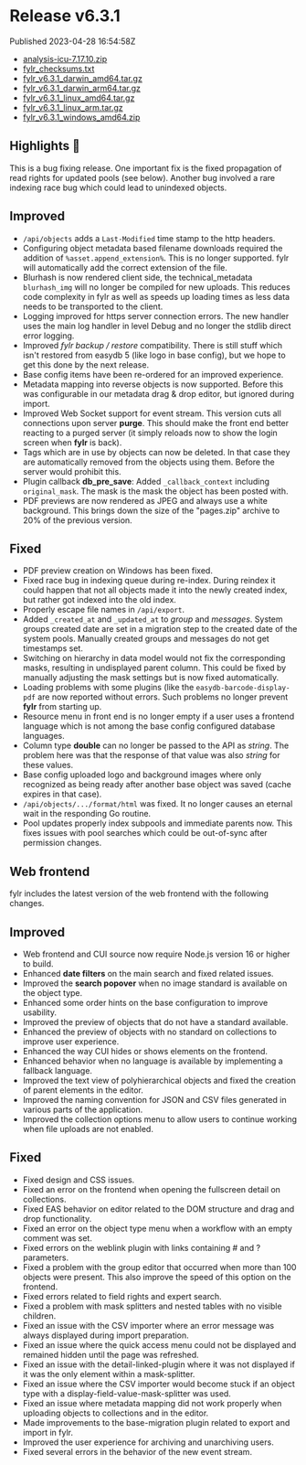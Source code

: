 
# Release v6.3.1

Published 2023-04-28 16:54:58Z

* [analysis-icu-7.17.10.zip](https://s3.eu-central-1.wasabisys.com/fylr-releases/v6.3.1/analysis-icu-7.17.10.zip)
* [fylr_checksums.txt](https://s3.eu-central-1.wasabisys.com/fylr-releases/v6.3.1/fylr_checksums.txt)
* [fylr_v6.3.1_darwin_amd64.tar.gz](https://s3.eu-central-1.wasabisys.com/fylr-releases/v6.3.1/fylr_v6.3.1_darwin_amd64.tar.gz)
* [fylr_v6.3.1_darwin_arm64.tar.gz](https://s3.eu-central-1.wasabisys.com/fylr-releases/v6.3.1/fylr_v6.3.1_darwin_arm64.tar.gz)
* [fylr_v6.3.1_linux_amd64.tar.gz](https://s3.eu-central-1.wasabisys.com/fylr-releases/v6.3.1/fylr_v6.3.1_linux_amd64.tar.gz)
* [fylr_v6.3.1_linux_arm.tar.gz](https://s3.eu-central-1.wasabisys.com/fylr-releases/v6.3.1/fylr_v6.3.1_linux_arm.tar.gz)
* [fylr_v6.3.1_windows_amd64.zip](https://s3.eu-central-1.wasabisys.com/fylr-releases/v6.3.1/fylr_v6.3.1_windows_amd64.zip)

## Highlights 🎉

This is a bug fixing release. One important fix is the fixed propagation of read rights for updated pools (see below). Another bug involved a rare indexing race bug which could lead to unindexed objects.

## Improved

* `/api/objects` adds a `Last-Modified` time stamp to the http headers.
* Configuring object metadata based filename downloads required the addition of `%asset.append_extension%`. This is no longer supported. fylr will automatically add the correct extension of the file. 
* Blurhash is now rendered client side, the technical_metadata `blurhash_img` will no longer be compiled for new uploads. This reduces code complexity in fylr as well as speeds up loading times as less data needs to be transported to the client.
* Logging improved for https server connection errors. The new handler uses the main log handler in level Debug and no longer the stdlib direct error logging.
* Improved *fylr backup / restore* compatibility. There is still stuff which isn't restored from easydb 5 (like logo in base config), but we hope to get this done by the next release.
* Base config items have been re-ordered for an improved experience.
* Metadata mapping into reverse objects is now supported. Before this was configurable in our metadata drag & drop editor, but ignored during import.
* Improved Web Socket support for event stream. This version cuts all connections upon server **purge**. This should make the front end better reacting to a purged server (it simply reloads now to show the login screen when **fylr** is back).
* Tags which are in use by objects can now be deleted. In that case they are automatically removed from the objects using them. Before the server would prohibit this.
* Plugin callback **db_pre_save**: Added `_callback_context` including `original_mask`. The mask is the mask the object has been posted with.
* PDF previews are now rendered as JPEG and always use a white background. This brings down the size of the "pages.zip" archive to 20% of the previous version.
 
## Fixed

* PDF preview creation on Windows has been fixed.
* Fixed race bug in indexing queue during re-index. During reindex it could happen that not all objects made it into the newly created index, but rather got indexed into the old index.
* Properly escape file names in `/api/export`.
* Added `_created_at` and `_updated_at` to *group* and *messages*. System groups created date are set in a migration step to the created date of the system pools. Manually created groups and messages do not get timestamps set.
* Switching on hierarchy in data model would not fix the corresponding masks, resulting in undisplayed parent column. This could be fixed by manually adjusting the mask settings but is now fixed automatically.
* Loading problems with some plugins (like the `easydb-barcode-display-pdf` are now reported without errors. Such problems no longer prevent **fylr** from starting up.
* Resource menu in front end is no longer empty if a user uses a frontend language which is not among the base config configured database languages.
* Column type **double** can no longer be passed to the API as _string_. The problem here was that the response of that value was also _string_ for these values.
* Base config uploaded logo and background images where only recognized as being ready after another base object was saved (cache expires in that case).
* `/api/objects/.../format/html` was fixed. It no longer causes an eternal wait in the responding Go routine.
* Pool updates properly index subpools and immediate parents now. This fixes issues with pool searches which could be out-of-sync after permission changes.


## Web frontend

fylr includes the latest version of the web frontend with the following changes.

## Improved

* Web frontend and CUI source now require Node.js version 16 or higher to build.
* Enhanced **date filters** on the main search and fixed related issues.
* Improved the **search popover** when no image standard is available on the object type.
* Enhanced some order hints on the base configuration to improve usability.
* Improved the preview of objects that do not have a standard available.
* Enhanced the preview of objects with no standard on collections to improve user experience.
* Enhanced the way CUI hides or shows elements on the frontend.
* Enhanced behavior when no language is available by implementing a fallback language.
* Improved the text view of polyhierarchical objects and fixed the creation of parent elements in the editor.
* Improved the naming convention for JSON and CSV files generated in various parts of the application.
* Improved the collection options menu to allow users to continue working when file uploads are not enabled.

## Fixed

* Fixed design and CSS issues.
* Fixed an error on the frontend when opening the fullscreen detail on collections.
* Fixed EAS behavior on editor related to the DOM structure and drag and drop functionality.
* Fixed an error on the object type menu when a workflow with an empty comment was set.
* Fixed errors on the weblink plugin with links containing # and ? parameters.
* Fixed a problem with the group editor that occurred when more than 100 objects were present. This also improve the speed of this option on the frontend.
* Fixed errors related to field rights and expert search.
* Fixed a problem with mask splitters and nested tables with no visible children.
* Fixed an issue with the CSV importer where an error message was always displayed during import preparation.
* Fixed an issue where the quick access menu could not be displayed and remained hidden until the page was refreshed.
* Fixed an issue with the detail-linked-plugin where it was not displayed if it was the only element within a mask-splitter.
* Fixed an issue where the CSV importer would become stuck if an object type with a display-field-value-mask-splitter was used.
* Fixed an issue where metadata mapping did not work properly when uploading objects to collections and in the editor.
* Made improvements to the base-migration plugin related to export and import in fylr.
* Improved the user experience for archiving and unarchiving users.
* Fixed several errors in the behavior of the new event stream.



